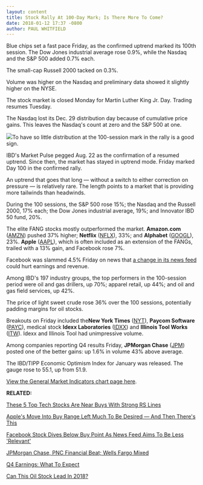 ```yaml
---
layout: content
title: Stock Rally At 100-Day Mark; Is There More To Come?
date: 2018-01-12 17:37 -0800
author: PAUL WHITFIELD
---
```






Blue chips set a fast pace Friday, as the confirmed uptrend marked its 100th session. The Dow Jones industrial average rose 0.9%, while the Nasdaq and the S&P 500 added 0.7% each.




 The small-cap Russell 2000 tacked on 0.3%.


Volume was higher on the Nasdaq and preliminary data showed it slightly higher on the NYSE.


The stock market is closed Monday for Martin Luther King Jr. Day. Trading resumes Tuesday.


The Nasdaq lost its Dec. 29 distribution day because of cumulative price gains. This leaves the Nasdaq's count at zero and the S&P 500 at one.


![](https://www.investors.com/wp-content/uploads/2018/01/MP01121818-275x300.png)To have so little distribution at the 100-session mark in the rally is a good sign.


IBD's Market Pulse pegged Aug. 22 as the confirmation of a resumed uptrend. Since then, the market has stayed in uptrend mode. Friday marked Day 100 in the confirmed rally.


An uptrend that goes that long — without a switch to either correction on pressure — is relatively rare. The length points to a market that is providing more tailwinds than headwinds.


During the 100 sessions, the S&P 500 rose 15%; the Nasdaq and the Russell 2000, 17% each; the Dow Jones industrial average, 19%; and Innovator IBD 50 fund, 20%.



The elite FANG stocks mostly outperformed the market. **Amazon.com** ([AMZN](https://research.investors.com/quote.aspx?symbol=AMZN)) pushed 37% higher; **Netflix** ([NFLX](https://research.investors.com/quote.aspx?symbol=NFLX)), 33%; and **Alphabet** ([GOOGL](https://research.investors.com/quote.aspx?symbol=GOOGL)), 23%. **Apple** ([AAPL](https://research.investors.com/quote.aspx?symbol=AAPL)), which is often included as an extension of the FANGs, trailed with a 13% gain, and Facebook rose 7%.


Facebook was slammed 4.5% Friday on news that [a change in its news feed](https://www.investors.com/news/technology/facebook-stock-set-to-undercut-buy-point-on-meaningful-news-feed-changes/) could hurt earnings and revenue.


Among IBD's 197 industry groups, the top performers in the 100-session period were oil and gas drillers, up 70%; apparel retail, up 44%; and oil and gas field services, up 42%.


The price of light sweet crude rose 36% over the 100 sessions, potentially padding margins for oil stocks.



Breakouts on Friday included the**New York Times** ([NYT](https://research.investors.com/quote.aspx?symbol=NYT)), **Paycom Software** ([PAYC](https://research.investors.com/quote.aspx?symbol=PAYC)), medical stock **Idexx Laboratories** ([IDXX](https://research.investors.com/quote.aspx?symbol=IDXX)) and **Illinois Tool Works** ([ITW](https://research.investors.com/quote.aspx?symbol=ITW)). Idexx and Illinois Tool had unimpressive volume.


Among companies reporting Q4 results Friday, **JPMorgan Chase** ([JPM](https://research.investors.com/quote.aspx?symbol=JPM)) posted one of the better gains: up 1.6% in volume 43% above average.


The IBD/TIPP Economic Optimism Index for January was released. The gauge rose to 55.1, up from 51.9.


[View the General Market Indicators chart page here](https://www.investors.com/wp-content/uploads/2018/01/GMI_011518.pdf).


**RELATED:**


[These 5 Top Tech Stocks Are Near Buys With Strong RS Lines](https://www.investors.com/news/technology/weibo-atlassian-match-take-two-align-stocks-have-strong-rs-lines/)


[Apple's Move Into Buy Range Left Much To Be Desired — And Then There's This](https://www.investors.com/news/technology/apple-move-into-buy-zone-weak-iphone-chipmakers-broadcom-qualcomm-worse/)


[Facebook Stock Dives Below Buy Point As News Feed Aims To Be Less 'Relevant'](https://www.investors.com/news/technology/facebook-stock-set-to-undercut-buy-point-on-meaningful-news-feed-changes/)


[JPMorgan Chase, PNC Financial Beat; Wells Fargo Mixed](https://www.investors.com/news/jpmorgan-chase-earnings-top-wells-fargo-pnc-financial-services-on-tap/)


[Q4 Earnings: What To Expect](https://www.investors.com/research/ibd-stock-analysis/q4-earnings-preview-which-stocks-expect-50-or-greater-growth/)


[Can This Oil Stock Lead In 2018?](https://www.investors.com/stock-lists/stock-spotlight/can-this-oil-stock-play-lead-in-2018/)




